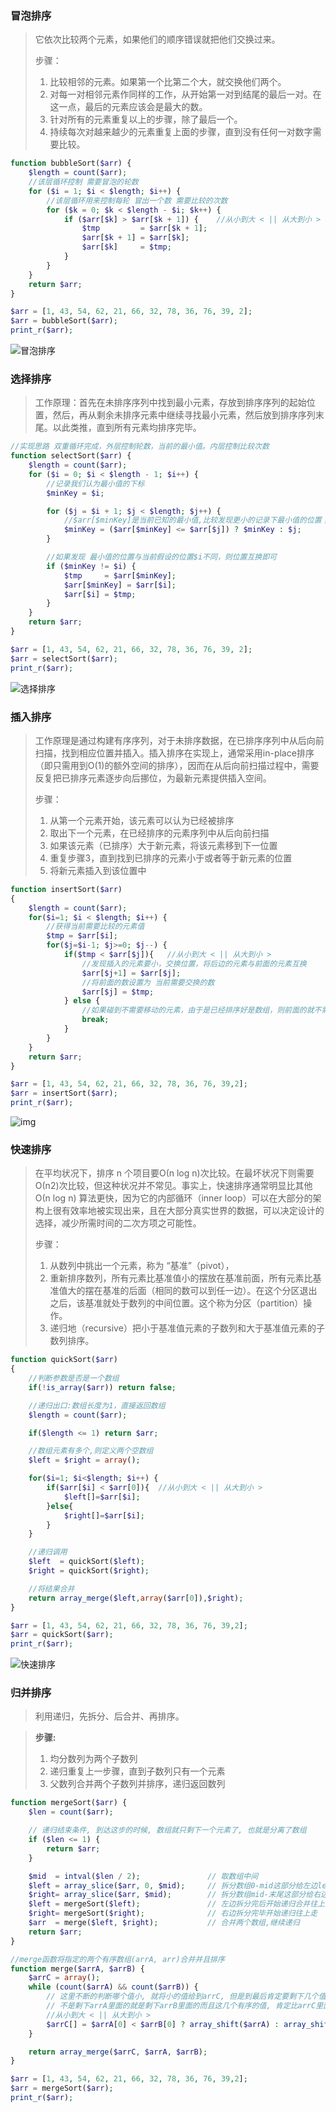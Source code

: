 ### 冒泡排序

> 它依次比较两个元素，如果他们的顺序错误就把他们交换过来。
>
> 步骤：
>
> 1. 比较相邻的元素。如果第一个比第二个大，就交换他们两个。
> 2. 对每一对相邻元素作同样的工作，从开始第一对到结尾的最后一对。在这一点，最后的元素应该会是最大的数。
> 3. 针对所有的元素重复以上的步骤，除了最后一个。
> 4. 持续每次对越来越少的元素重复上面的步骤，直到没有任何一对数字需要比较。

```php
function bubbleSort($arr) {
    $length = count($arr);
    //该层循环控制 需要冒泡的轮数
    for ($i = 1; $i < $length; $i++) {
        //该层循环用来控制每轮 冒出一个数 需要比较的次数
        for ($k = 0; $k < $length - $i; $k++) {
            if ($arr[$k] > $arr[$k + 1]) {    //从小到大 < || 从大到小 >
                $tmp         = $arr[$k + 1];
                $arr[$k + 1] = $arr[$k];
                $arr[$k]     = $tmp;
            }
        }
    }
    return $arr;
}

$arr = [1, 43, 54, 62, 21, 66, 32, 78, 36, 76, 39, 2];
$arr = bubbleSort($arr);
print_r($arr);
```

![冒泡排序](0.基本排序算法.assets/599210-20170619085503132-2067568088.gif)



### 选择排序

> 工作原理：首先在未排序序列中找到最小元素，存放到排序序列的起始位置，然后，再从剩余未排序元素中继续寻找最小元素，然后放到排序序列末尾。以此类推，直到所有元素均排序完毕。

```php
//实现思路 双重循环完成，外层控制轮数，当前的最小值。内层控制比较次数
function selectSort($arr) {
    $length = count($arr);
    for ($i = 0; $i < $length - 1; $i++) {
        //记录我们认为最小值的下标
        $minKey = $i;

        for ($j = $i + 1; $j < $length; $j++) {
            //$arr[$minKey]是当前已知的最小值,比较发现更小的记录下最小值的位置；并且在下次比较时，应该采用已知的最小值进行比较。
            $minKey = ($arr[$minKey] <= $arr[$j]) ? $minKey : $j;
        }

        //如果发现 最小值的位置与当前假设的位置$i不同，则位置互换即可
        if ($minKey != $i) {
            $tmp     = $arr[$minKey];
            $arr[$minKey] = $arr[$i];
            $arr[$i] = $tmp;
        }
    }
    return $arr;
}

$arr = [1, 43, 54, 62, 21, 66, 32, 78, 36, 76, 39, 2];
$arr = selectSort($arr);
print_r($arr);
```

![选择排序](0.基本排序算法.assets/1094457-20170313214825557-329405797.gif)



### 插入排序

> 工作原理是通过构建有序序列，对于未排序数据，在已排序序列中从后向前扫描，找到相应位置并插入。插入排序在实现上，通常采用in-place排序（即只需用到O(1)的额外空间的排序），因而在从后向前扫描过程中，需要反复把已排序元素逐步向后挪位，为最新元素提供插入空间。
>
> 步骤：
>
> 1. 从第一个元素开始，该元素可以认为已经被排序
> 2. 取出下一个元素，在已经排序的元素序列中从后向前扫描
> 3. 如果该元素（已排序）大于新元素，将该元素移到下一位置
> 4. 重复步骤3，直到找到已排序的元素小于或者等于新元素的位置
> 5. 将新元素插入到该位置中

```php
function insertSort($arr)
{
    $length = count($arr);
    for($i=1; $i < $length; $i++) {
        //获得当前需要比较的元素值
        $tmp = $arr[$i];
        for($j=$i-1; $j>=0; $j--) {
            if($tmp < $arr[$j]){   //从小到大 < || 从大到小 >
                //发现插入的元素要小，交换位置，将后边的元素与前面的元素互换
                $arr[$j+1] = $arr[$j];
                //将前面的数设置为 当前需要交换的数
                $arr[$j] = $tmp;
            } else {
                //如果碰到不需要移动的元素，由于是已经排序好是数组，则前面的就不需要再次比较了。
                break;
            }
        }
    }
    return $arr;
}

$arr = [1, 43, 54, 62, 21, 66, 32, 78, 36, 76, 39,2];
$arr = insertSort($arr);
print_r($arr);
```

![img](0.基本排序算法.assets/535842-20210806152348321-943431237.gif)



### 快速排序

> 在平均状况下，排序 n 个项目要Ο(n log n)次比较。在最坏状况下则需要Ο(n2)次比较，但这种状况并不常见。事实上，快速排序通常明显比其他Ο(n log n) 算法更快，因为它的内部循环（inner loop）可以在大部分的架构上很有效率地被实现出来，且在大部分真实世界的数据，可以决定设计的选择，减少所需时间的二次方项之可能性。
>
> 步骤：
>
> 1. 从数列中挑出一个元素，称为 “基准”（pivot），
> 2. 重新排序数列，所有元素比基准值小的摆放在基准前面，所有元素比基准值大的摆在基准的后面（相同的数可以到任一边）。在这个分区退出之后，该基准就处于数列的中间位置。这个称为分区（partition）操作。
> 3. 递归地（recursive）把小于基准值元素的子数列和大于基准值元素的子数列排序。

```php
function quickSort($arr)
{
    //判断参数是否是一个数组
    if(!is_array($arr)) return false;

    //递归出口:数组长度为1，直接返回数组
    $length = count($arr);

    if($length <= 1) return $arr;

    //数组元素有多个,则定义两个空数组
    $left = $right = array();

    for($i=1; $i<$length; $i++) {
        if($arr[$i] < $arr[0]){  //从小到大 < || 从大到小 >
            $left[]=$arr[$i];
        }else{
            $right[]=$arr[$i];
        }
    }

    //递归调用
    $left  = quickSort($left);
    $right = quickSort($right);

    //将结果合并
    return array_merge($left,array($arr[0]),$right);
}

$arr = [1, 43, 54, 62, 21, 66, 32, 78, 36, 76, 39,2];
$arr = quickSort($arr);
print_r($arr);
```

![快速排序](0.基本排序算法.assets/1070689-20170519001857025-173745062.gif)



### 归并排序

> 利用递归，先拆分、后合并、再排序。

> **步骤:**
>
> 1. 均分数列为两个子数列
> 2. 递归重复上一步骤，直到子数列只有一个元素
> 3. 父数列合并两个子数列并排序，递归返回数列

```php
function mergeSort($arr) {
    $len = count($arr);

    // 递归结束条件, 到达这步的时候, 数组就只剩下一个元素了, 也就是分离了数组
    if ($len <= 1) {
        return $arr;
    }

    $mid  = intval($len / 2);             	// 取数组中间
    $left = array_slice($arr, 0, $mid); 	// 拆分数组0-mid这部分给左边left
    $right= array_slice($arr, $mid);        // 拆分数组mid-末尾这部分给右边right
    $left = mergeSort($left);               // 左边拆分完后开始递归合并往上走
    $right= mergeSort($right);              // 右边拆分完毕开始递归往上走
    $arr  = merge($left, $right);           // 合并两个数组,继续递归
    return $arr;
}

//merge函数将指定的两个有序数组(arrA, arr)合并并且排序
function merge($arrA, $arrB) {
    $arrC = array();
    while (count($arrA) && count($arrB)) {
        // 这里不断的判断哪个值小, 就将小的值给到arrC, 但是到最后肯定要剩下几个值,
        // 不是剩下arrA里面的就是剩下arrB里面的而且这几个有序的值, 肯定比arrC里面所有的值都大所以使用
        //从小到大 < || 从大到小 >
        $arrC[] = $arrA[0] < $arrB[0] ? array_shift($arrA) : array_shift($arrB);
    }

    return array_merge($arrC, $arrA, $arrB);
}

$arr = [1, 43, 54, 62, 21, 66, 32, 78, 36, 76, 39,2];
$arr = mergeSort($arr);
print_r($arr);
```

